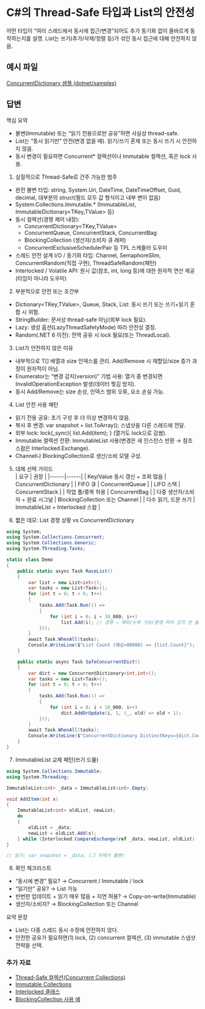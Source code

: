 # C#의 Thread-Safe 타입과 List<T>의 안전성
어떤 타입이 “여러 스레드에서 동시에 접근/변경”되어도 추가 동기화 없이 올바르게 동작하는지를 설명. List<T>는 쓰기(추가/삭제/정렬 등)가 섞인 동시 접근에 대해 안전하지 않음.
## 예시 파일
[ConcurrentDictionary 샘플 (dotnet/samples)](https://github.com/dotnet/samples/blob/main/core/linq/csharp/ConcurrentDictionaryExample/Program.cs)
## 답변
핵심 요약  
- 불변(Immutable) 또는 “읽기 전용으로만 공유”하면 사실상 thread-safe.  
- List<T>는 “동시 읽기만” 안전(변경 없을 때). 읽기/쓰기 혼재 또는 동시 쓰기 시 안전하지 않음.  
- 동시 변경이 필요하면 Concurrent* 컬렉션이나 Immutable 컬렉션, 혹은 lock 사용.  

1. 실질적으로 Thread-Safe로 간주 가능한 범주  
- 완전 불변 타입: string, System.Uri, DateTime, DateTimeOffset, Guid, decimal, 대부분의 struct(필드 모두 값 형식이고 내부 변이 없음)  
- System.Collections.Immutable.* (ImmutableList<T>, ImmutableDictionary<TKey,TValue> 등)  
- 동시 컬렉션(경쟁 제어 내장):  
  - ConcurrentDictionary<TKey,TValue>  
  - ConcurrentQueue<T>, ConcurrentStack<T>, ConcurrentBag<T>  
  - BlockingCollection<T> (생산자/소비자 큐 래퍼)  
  - ConcurrentExclusiveSchedulerPair 등 TPL 스케줄러 도우미  
- 스레드 안전 설계 I/O / 동기화 타입: Channel<T>, SemaphoreSlim, ConcurrentRandom(직접 구현), ThreadSafeRandom(패턴)  
- Interlocked / Volatile API: 원시 값(참조, int, long 등)에 대한 원자적 연산 제공(타입이 아니라 도우미)  

2. 부분적으로 안전 또는 조건부  
- Dictionary<TKey,TValue>, Queue<T>, Stack<T>, List<T>: 동시 쓰기 또는 쓰기+읽기 혼합 시 위험.  
- StringBuilder: 문서상 thread-safe 아님(외부 lock 필요).  
- Lazy<T>: 생성 옵션(LazyThreadSafetyMode) 따라 안전성 결정.  
- Random(.NET 6 이전): 전역 공유 시 lock 필요(또는 ThreadLocal<Random>).  

3. List<T>가 안전하지 않은 이유  
- 내부적으로 T[] 배열과 size 인덱스를 관리. Add/Remove 시 재할당/size 증가 과정이 원자적이 아님.  
- Enumerator는 “변경 감지(version)” 기법 사용: 열거 중 변경되면 InvalidOperationException 발생(데이터 찢김 방지).  
- 동시 Add/Remove는 size 손상, 인덱스 범위 오류, 요소 손실 가능.  

4. List<T> 안전 사용 패턴  
- 읽기 전용 공유: 초기 구성 후 더 이상 변경하지 않음.  
- 복사 후 변경: var snapshot = list.ToArray(); 스냅샷을 다른 스레드에 전달.  
- 외부 lock: lock(_sync){ list.Add(item); } (열거도 lock으로 감쌈).  
- Immutable 컬렉션 전환: ImmutableList<T> 사용(변경은 새 인스턴스 반환 → 참조 스왑은 Interlocked.Exchange).  
- Channel<T>나 BlockingCollection<T>로 생산/소비 모델 구성.  

5. 대체 선택 가이드  
| 요구 | 권장 |
|------|------|
| Key/Value 동시 갱신 + 조회 많음 | ConcurrentDictionary |
| FIFO 큐 | ConcurrentQueue |
| LIFO 스택 | ConcurrentStack |
| 작업 풀/중복 허용 | ConcurrentBag |
| 다중 생산자/소비자 + 완료 시그널 | BlockingCollection 또는 Channel |
| 다수 읽기, 드문 쓰기 | ImmutableList + Interlocked 스왑 |

6. 짧은 데모: List<T> 경쟁 상황 vs ConcurrentDictionary  
````csharp
using System;
using System.Collections.Concurrent;
using System.Collections.Generic;
using System.Threading.Tasks;

static class Demo
{
    public static async Task RaceList()
    {
        var list = new List<int>();
        var tasks = new List<Task>();
        for (int t = 0; t < 8; t++)
        {
            tasks.Add(Task.Run(() =>
            {
                for (int i = 0; i < 10_000; i++)
                    list.Add(i); // 경쟁 → 예외/누락 가능(환경 따라 감지 안 될 수도)
            }));
        }
        await Task.WhenAll(tasks);
        Console.WriteLine($"List Count (예상=80000) => {list.Count}");
    }

    public static async Task SafeConcurrentDict()
    {
        var dict = new ConcurrentDictionary<int,int>();
        var tasks = new List<Task>();
        for (int t = 0; t < 8; t++)
        {
            tasks.Add(Task.Run(() =>
            {
                for (int i = 0; i < 10_000; i++)
                    dict.AddOrUpdate(i, 1, (_, old) => old + 1);
            }));
        }
        await Task.WhenAll(tasks);
        Console.WriteLine($"ConcurrentDictionary DistinctKeys={dict.Count}");
    }
}
````

7. ImmutableList 교체 패턴(쓰기 드묾)  
````csharp
using System.Collections.Immutable;
using System.Threading;

ImmutableList<int> _data = ImmutableList<int>.Empty;

void AddItem(int x)
{
    ImmutableList<int> oldList, newList;
    do
    {
        oldList = _data;
        newList = oldList.Add(x);
    } while (Interlocked.CompareExchange(ref _data, newList, oldList) != oldList);
}

// 읽기: var snapshot = _data; (그 자체가 불변)
````

8. 확인 체크리스트  
- “동시에 변경” 필요? → Concurrent / Immutable / lock  
- “읽기만” 공유? → List<T> 가능  
- 빈번한 업데이트 + 읽기 매우 많음 + 지연 허용? → Copy-on-write(Immutable)  
- 생산자/소비자? → BlockingCollection 또는 Channel  

요약 문장  
- List<T>는 다중 스레드 동시 수정에 안전하지 않다.  
- 안전한 공유가 필요하면(1) lock, (2) concurrent 컬렉션, (3) immutable 스냅샷 전략을 선택.  

### 추가 자료
- [Thread-Safe 컬렉션(Concurrent Collections)](https://learn.microsoft.com/dotnet/standard/collections/thread-safe/)
- [Immutable Collections](https://learn.microsoft.com/dotnet/standard/collections/immutable)
- [Interlocked 클래스](https://learn.microsoft.com/dotnet/api/system.threading.interlocked)
- [BlockingCollection 사용 예](https://learn.microsoft.com/dotnet/standard/collections/thread-safe/blockingcollection-overview)
